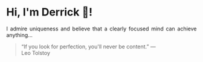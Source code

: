 # Hi, I'm Derrick 👋!
<p align="justify">I admire uniqueness and believe that a clearly focused mind can achieve anything...</p> 
<!-- #quote-start -->
<blockquote>&ldquo;If you look for perfection, you'll never be content.&rdquo; &mdash; <footer>Leo Tolstoy</footer></blockquote>
<!-- #quote-end -->
